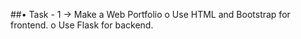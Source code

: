 ##•	Task - 1 -> Make a Web Portfolio
o	Use HTML and Bootstrap for frontend.
o	Use Flask for backend.

